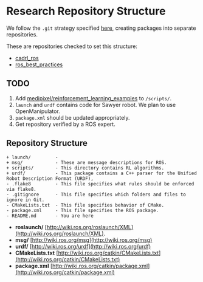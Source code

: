 # Research Repository Structure

We follow the `.git` strategy specified [here](https://answers.ros.org/question/257855/git-strategy-for-catkin-and-package-folders/), creating packages into separate repositories.

These are repositories checked to set this structure:
- [cadrl_ros](https://github.com/mfe7/cadrl_ros)
- [ros_best_practices](https://github.com/leggedrobotics/ros_best_practices)

## TODO

1. Add [medipixel/reinforcement_learning_examples](https://github.com/medipixel/reinforcement_learning_examples) to `/scripts/`.
2. `launch` and `urdf` contains code for Sawyer robot. We plan to use OpenManipulator.
3. `package.xml` should be updated appropriately.
4. Get repository verified by a ROS expert.

## Repository Structure

```
+ launch/         -
+ msg/            - These are message descriptions for ROS.
+ scripts/        - This directory contains RL algorithms.
+ urdf/           - This package contains a C++ parser for the Unified Robot Description Format (URDF), 
- .flake8         - This file specifies what rules should be enforced via flake8.
- .gitignore      - This file specifies which folders and files to ignore in Git.
- CMakeLists.txt  - This file specifies behavior of CMake.
- package.xml     - This file specifies the ROS package.
- README.md       - You are here
```

- **roslaunch/** [http://wiki.ros.org/roslaunch/XML](http://wiki.ros.org/roslaunch/XML).
- **msg/** [http://wiki.ros.org/msg](http://wiki.ros.org/msg)
- **urdf/** [http://wiki.ros.org/urdf](http://wiki.ros.org/urdf)
- **CMakeLists.txt** [http://wiki.ros.org/catkin/CMakeLists.txt](http://wiki.ros.org/catkin/CMakeLists.txt)
- **package.xml** [http://wiki.ros.org/catkin/package.xml](http://wiki.ros.org/catkin/package.xml)
